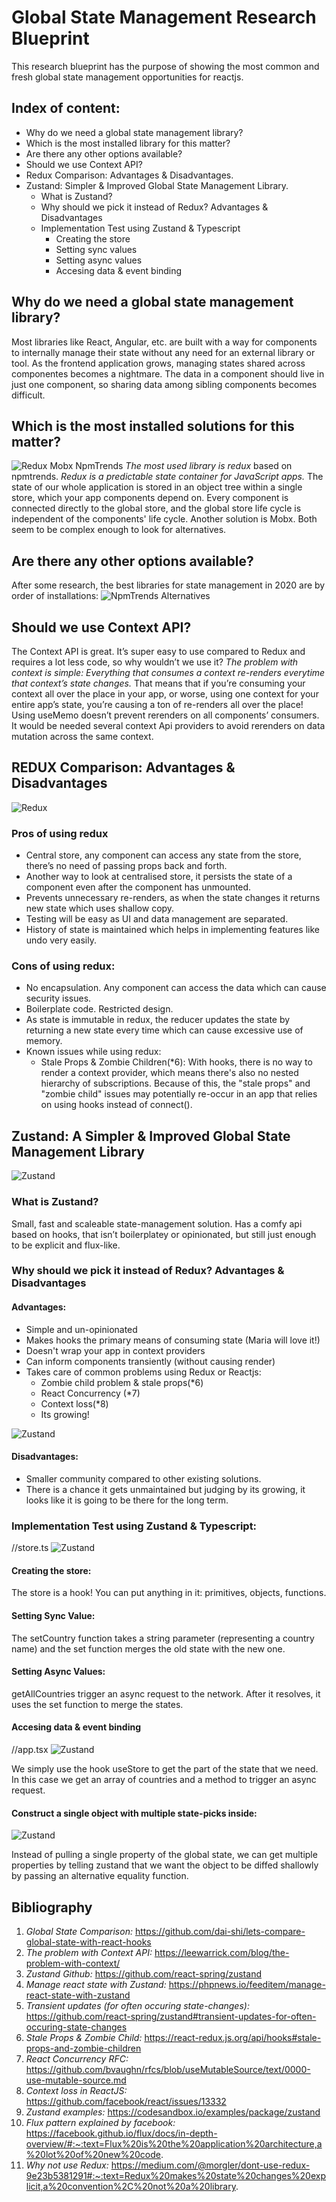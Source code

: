 # Global State Management Research Blueprint

This research blueprint has the purpose of showing the most common and fresh global state management opportunities for reactjs.

## Index of content:

* Why do we need a global state management library?
* Which is the most installed library for this matter?
* Are there any other options available?
* Should we use Context API?
* Redux Comparison: Advantages & Disadvantages.
* Zustand: Simpler & Improved Global State Management Library.
	- What is Zustand?
	- Why should we pick it instead of Redux? Advantages & Disadvantages
	- Implementation Test using Zustand & Typescript
		- Creating the store
		- Setting sync values
		- Setting async values
		- Accesing data & event binding

## Why do we need a global state management library?

Most libraries like React, Angular, etc. are built with a way for components to internally manage their state without any need for an external library or tool. As the frontend application grows,  managing states shared across componentes becomes a nightmare. The data in a component should live in just one component, so sharing data among sibling components becomes difficult.

## Which is the most installed solutions for this matter?
![Redux Mobx NpmTrends](images/npmtrends-redux-mobx.png)
*The most used library is redux* based on npmtrends. 
*Redux is a predictable state container for JavaScript apps.* The state of our whole application is stored in an object tree within a single store, which your app components depend on. Every component is connected directly to the global store, and the global store life cycle is independent of the components' life cycle.
Another solution is Mobx. Both seem to be complex enough to look for alternatives.

## Are there any other options available?

After some research, the best libraries for state management in 2020 are by order of installations:
![NpmTrends Alternatives](images/npmtrends-alternatives.png)

## Should we use Context API?

The Context API is great. It’s super easy to use compared to Redux and requires a lot less code, so why wouldn’t we use it?
*The problem with context is simple: Everything that consumes a context re-renders everytime that context’s state changes.*
That means that if you’re consuming your context all over the place in your app, or worse, using one context for your entire app’s state, you’re causing a ton of re-renders all over the place!
Using useMemo doesn’t prevent rerenders on all components’ consumers.
It would be needed several context Api providers to avoid rerenders on data mutation across the same context.


## REDUX Comparison: Advantages & Disadvantages
![Redux](images/redux.png)


### Pros of using redux
* Central store, any component can access any state from the store, there’s no need of passing props back and forth.
* Another way to look at centralised store, it persists the state of a component even after the component has unmounted.
* Prevents unnecessary re-renders, as when the state changes it returns new state which uses shallow copy.
* Testing will be easy as UI and data management are separated.
* History of state is maintained which helps in implementing features like undo very easily.


### Cons of using redux:
* No encapsulation. Any component can access the data which can cause security issues.
* Boilerplate code. Restricted design.
* As state is immutable in redux, the reducer updates the state by returning a new state every time which can cause excessive use of memory.
* Known issues while using redux:
    - Stale Props & Zombie Children(*6): With hooks, there is no way to render a context provider, which means there's also no nested hierarchy of subscriptions. Because of this, the "stale props" and "zombie child" issues may potentially re-occur in an app that relies on using hooks instead of connect().


## Zustand: A Simpler & Improved Global State Management Library
![Zustand](images/zustand.png)

### What is Zustand?

Small, fast and scaleable state-management solution. Has a comfy api based on hooks, that isn’t boilerplatey or opinionated, but still just enough to be explicit and flux-like.

### Why should we pick it instead of Redux? Advantages & Disadvantages

#### Advantages:

* Simple and un-opinionated
* Makes hooks the primary means of consuming state (Maria will love it!)
* Doesn't wrap your app in context providers
* Can inform components transiently (without causing render)
* Takes care of common problems using Redux or Reactjs:
    - Zombie child problem & stale props(*6)
    - React Concurrency (*7)
    - Context loss(*8)
    - Its growing!

![Zustand](images/zustand-trend.png)

#### Disadvantages:

* Smaller community compared to other existing solutions.
* There is a chance it gets unmaintained but judging by its growing, it looks like it is going to be there for the long term.

### Implementation Test using Zustand & Typescript:

//store.ts
![Zustand](images/store.png)

#### Creating the store:

The store is a hook! You can put anything in it: primitives, objects, functions.

#### Setting Sync Value:

The setCountry function takes a string parameter (representing a country name) and the set function merges the old state with the new one.

#### Setting Async Values:

getAllCountries trigger an async request to the network. After it resolves, it uses the set function to merge the states.

#### Accesing data & event binding
//app.tsx
![Zustand](images/access-binding.png)

We simply use the hook useStore to get the part of the state that we need. In this case we get an array of countries and a method to trigger an async request.

#### Construct a single object with multiple state-picks inside:
![Zustand](images/multiplepick.png)

Instead of pulling a single property of the global state, we can get multiple properties by telling zustand that we want the object to be diffed shallowly by passing an alternative equality function.

## Bibliography

1. *Global State Comparison:* https://github.com/dai-shi/lets-compare-global-state-with-react-hooks
2. *The problem with Context API:* https://leewarrick.com/blog/the-problem-with-context/
3. *Zustand Github:* https://github.com/react-spring/zustand
4. *Manage react state with Zustand:* https://phpnews.io/feeditem/manage-react-state-with-zustand
5. *Transient updates (for often occuring state-changes):* https://github.com/react-spring/zustand#transient-updates-for-often-occuring-state-changes
6. *Stale Props &  Zombie Child:* https://react-redux.js.org/api/hooks#stale-props-and-zombie-children
7. *React Concurrency RFC:* https://github.com/bvaughn/rfcs/blob/useMutableSource/text/0000-use-mutable-source.md
8. *Context loss in ReactJS:* https://github.com/facebook/react/issues/13332
9. *Zustand examples:* https://codesandbox.io/examples/package/zustand
10. *Flux pattern explained by facebook:* https://facebook.github.io/flux/docs/in-depth-overview/#:~:text=Flux%20is%20the%20application%20architecture,a%20lot%20of%20new%20code.
11. *Why not use Redux:* https://medium.com/@morgler/dont-use-redux-9e23b5381291#:~:text=Redux%20makes%20state%20changes%20explicit,a%20convention%2C%20not%20a%20library.
